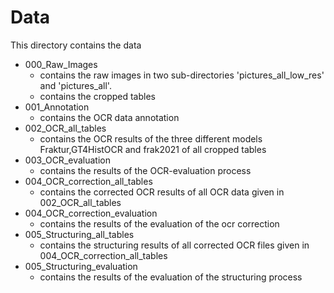 # Data
This directory contains the data
- 000_Raw_Images
  - contains the raw images in two sub-directories 'pictures_all_low_res' and 'pictures_all'. 
  - contains the cropped tables
- 001_Annotation
  - contains the OCR data annotation
- 002_OCR_all_tables
  - contains the OCR results of the three different models Fraktur,GT4HistOCR and frak2021 of all cropped tables
- 003_OCR_evaluation
  - contains the results of the OCR-evaluation process
- 004_OCR_correction_all_tables
  - contains the corrected OCR results of all OCR data given in 002_OCR_all_tables
- 004_OCR_correction_evaluation
  - contains the results of the evaluation of the ocr correction
- 005_Structuring_all_tables
  - contains the structuring results of all corrected OCR files given in 004_OCR_correction_all_tables
- 005_Structuring_evaluation
  - contains the results of the evaluation of the structuring process